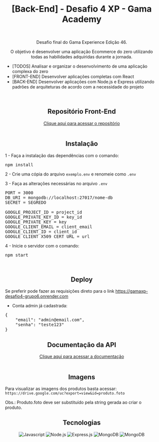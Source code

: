 <h1 align="center">[Back-End] - Desafio 4 XP - Gama Academy</h1>

<br>

<p align="center">Desafio final do Gama Experience Edição 46.</p>

<p align="center">O objetivo é desenvolver uma aplicação Ecommerce do zero utilizando todas as habilidades adquiridas durante a jornada.</p>

<ul>
    <li>[TODOS] Analisar e organizar o desenvolvimento de uma aplicação complexa do zero</li>
    <li>[FRONT-END] Desenvolver aplicações completas com React</li>
    <li>[BACK-END] Desenvolver aplicações com Node.js e Express utilizando padrões de arquiteturas de acordo com a necessidade do projeto</li>
</ul>

<br>

<h2 align="center">Repositório Front-End</h2>
<div align="center"> 
 <a href="https://github.com/fernandofolster/desafiofinal-frontend">Clique aqui para acessar o repositório </a>
</div>



<br>

<h2 align="center">Instalação</h2>

1 - Faça a instalação das dependências com o comando:
<pre>npm install</pre>

2 - Crie uma cópia do arquivo <code>exemplo.env</code> e renomeie como <code>.env</code>

3 - Faça as alterações necessárias no arquivo <code>.env</code>
<pre>
PORT = 3000
DB_URI = mongodb://localhost:27017/nome-db
SECRET = SEGREDO

GOOGLE_PROJECT_ID = project_id
GOOGLE_PRIVATE_KEY_ID = key_id
GOOGLE_PRIVATE_KEY = key
GOOGLE_CLIENT_EMAIL = client_email
GOOGLE_CLIENT_ID = client_id
GOOGLE_CLIENT_X509_CERT_URL = url
</pre>

4 - Inicie o servidor com o comando:
<pre>npm start</pre>
<br>

<h2 align="center">Deploy</h2>
<div>
    <p>
        Se preferir pode fazer as requisições direto para o link <a href="https://gamaxp-desafio4-grupo6.onrender.com">https://gamaxp-desafio4-grupo6.onrender.com</a>     </p>
        
- Conta admin já cadastrada:
<pre>
{
    "email": "admin@email.com",
    "senha": "teste123"
}
</pre>            
</div>

<h2 align="center">Documentação da API</h2>
<div align="center"> 
  <a href="https://documenter.getpostman.com/view/10195936/2s935uGfnH">Clique aqui para acessar a documentação</a>
</div>

<br>

<h2 align="center">Imagens</h2>
<p>Para visualizar as imagens dos produtos basta acessar: <code>https://drive.google.com/uc?export=view&id=produto.foto</code></p>
<p>Obs.: Produto.foto deve ser substituído pela string gerada ao criar o produto.</p>

<h2 align="center">Tecnologias</h2>

<div align="center">

  ![Javascript](https://img.shields.io/badge/JavaScript-F7DF1E?style=for-the-badge&logo=javascript&logoColor=black)
  ![Node.js](https://img.shields.io/badge/Node.js-43853D?style=for-the-badge&logo=node.js&logoColor=white)
  ![Express.js](https://img.shields.io/badge/Express.js-404D59?style=for-the-badge)
  ![MongoDB](https://img.shields.io/badge/MongoDB-%234ea94b.svg?style=for-the-badge&logo=mongodb&logoColor=white)
  ![MongoDB](https://img.shields.io/badge/Mongoose-B7312F.svg?style=for-the-badge)
</div>
